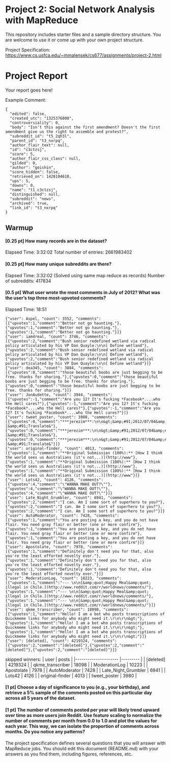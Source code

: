 # Project 2: Social Network Analysis with MapReduce

This repository includes starter files and a sample directory structure. You are welcome to use it or come up with your own project structure.

Project Specification: https://www.cs.usfca.edu/~mmalensek/cs677/assignments/project-2.html

# Project Report

Your report goes here!

Example Comment:
```
{
  "edited": false,
  "created_utc": "1325376000",
  "controversiality": 0,
  "body": "Isn't this against the first amendment? Doesn't the first amendment give us the right to assemble and protest?",
  "subreddit_id": "t5_2qh3l",
  "parent_id": "t3_nxrpq",
  "author_flair_text": null,
  "id": "c3ctzsj",
  "score": 5,
  "author_flair_css_class": null,
  "gilded": 0,
  "author": "goishin",
  "score_hidden": false,
  "retrieved_on": 1428104610,
  "ups": 5,
  "downs": 0,
  "name": "t1_c3ctzsj",
  "distinguished": null,
  "subreddit": "news",
  "archived": true,
  "link_id": "t3_nxrpq"
}
```

## Warmup

#### [0.25 pt] How many records are in the dataset?
Elapsed Time: 3:32:02
Total number of entries: 2661983402

#### [0.25 pt] How many unique subreddits are there?
Elapsed Time: 3:32:02 (Solved using same map reduce as records)
Number of subreddits: 417834

#### [0.5 pt] What user wrote the most comments in July of 2012? What was the user’s top three most-upvoted comments?
Elapsed Time: 18:51
```
{"user": Aspel, "count": 3552, "comments": [{"upvotes":1,"comment":"Better not go haunting."},{"upvotes":1,"comment":"Better not go haunting."},{"upvotes":1,"comment":"Better not go haunting."}]}
{"user": iam4real, "count": 3746, "comments": [{"upvotes":2,"comment":"Bush senior redefined wetland via radical policy articulated by his VP Dan Quayle:\n\n[ Define wetland"},{"upvotes":2,"comment":"Bush senior redefined wetland via radical policy articulated by his VP Dan Quayle:\n\n[ Define wetland"},{"upvotes":2,"comment":"Bush senior redefined wetland via radical policy articulated by his VP Dan Quayle:\n\n[ Define wetland"}]}
{"user": doa345, "count": 3884, "comments": [{"upvotes":0,"comment":"those beautiful boobs are just begging to be free. thanks for sharing."},{"upvotes":0,"comment":"those beautiful boobs are just begging to be free. thanks for sharing."},{"upvotes":0,"comment":"those beautiful boobs are just begging to be free. thanks for sharing."}]}
{"user": JonAudette, "count": 3944, "comments": [{"upvotes":-1,"comment":"Are you 12? It's fucking *Facebook*....who the Hell cares?"},{"upvotes":-1,"comment":"Are you 12? It's fucking *Facebook*....who the Hell cares?"},{"upvotes":-1,"comment":"Are you 12? It's fucking *Facebook*....who the Hell cares?"}]}
{"user": tweet_poster, "count": 3980, "comments": [{"upvotes":0,"comment":"***jerezim***:\n\n&gt;&amp;#91;2012/07/04&amp;#93;&amp;#91;10:56:25&amp;#93;\n\n&gt;[&amp;#91;Translate&"},{"upvotes":0,"comment":"***jerezim***:\n\n&gt;&amp;#91;2012/07/04&amp;#93;&amp;#91;10:56:25&amp;#93;\n\n&gt;[&amp;#91;Translate&"},{"upvotes":0,"comment":"***jerezim***:\n\n&gt;&amp;#91;2012/07/04&amp;#93;&amp;#91;10:56:25&amp;#93;\n\n&gt;[&amp;#91;Translate&"}]}
{"user": original-finder, "count": 4013, "comments": [{"upvotes":1,"comment":"**Original Submission (100%):** [How I think the world sees us Australians (it's not...)](http://www"},{"upvotes":1,"comment":"**Original Submission (100%):** [How I think the world sees us Australians (it's not...)](http://www"},{"upvotes":1,"comment":"**Original Submission (100%):** [How I think the world sees us Australians (it's not...)](http://www"}]}
{"user": Lots42, "count": 4126, "comments": [{"upvotes":4,"comment":"\"WANNA MAKE OUT?\""},{"upvotes":4,"comment":"\"WANNA MAKE OUT?\""},{"upvotes":4,"comment":"\"WANNA MAKE OUT?\""}]}
{"user": Late_Night_Grumbler, "count": 6941, "comments": [{"upvotes":2,"comment":"I can. Am I some sort of superhero to you?"},{"upvotes":2,"comment":"I can. Am I some sort of superhero to you?"},{"upvotes":2,"comment":"I can. Am I some sort of superhero to you?"}]}
{"user": AutoModerator, "count": 7428, "comments": [{"upvotes":1,"comment":"You are posting a key, and you do not have flair. You need gray flair or better (one or more confirm"},{"upvotes":1,"comment":"You are posting a key, and you do not have flair. You need gray flair or better (one or more confirm"},{"upvotes":1,"comment":"You are posting a key, and you do not have flair. You need gray flair or better (one or more confirm"}]}
{"user": Apostolate, "count": 7978, "comments": [{"upvotes":1,"comment":"Definitely don't need you for that, also you're the least efforted novelty ever."},{"upvotes":1,"comment":"Definitely don't need you for that, also you're the least efforted novelty ever."},{"upvotes":1,"comment":"Definitely don't need you for that, also you're the least efforted novelty ever."}]}
{"user": ModerationLog, "count": 10223, "comments": [{"upvotes":1,"comment":"--- \n\n[&amp;quot;Happy Meal&amp;quot; illegal in Chile.](http://www.reddit.com/r/worldnews/comments/"},{"upvotes":1,"comment":"--- \n\n[&amp;quot;Happy Meal&amp;quot; illegal in Chile.](http://www.reddit.com/r/worldnews/comments/"},{"upvotes":1,"comment":"--- \n\n[&amp;quot;Happy Meal&amp;quot; illegal in Chile.](http://www.reddit.com/r/worldnews/comments/"}]}
{"user": qkme_transcriber, "count": 18098, "comments": [{"upvotes":1,"comment":"Hello! I am a bot who posts transcriptions of Quickmeme links for anybody who might need it.\r\n\r\n&gt;"},{"upvotes":1,"comment":"Hello! I am a bot who posts transcriptions of Quickmeme links for anybody who might need it.\r\n\r\n&gt;"},{"upvotes":1,"comment":"Hello! I am a bot who posts transcriptions of Quickmeme links for anybody who might need it.\r\n\r\n&gt;"}]}
{"user": [deleted], "count": 4219324, "comments": [{"upvotes":2,"comment":"[deleted]"},{"upvotes":2,"comment":"[deleted]"},{"upvotes":2,"comment":"[deleted]"}]}
```
skipped winners:
| user                	| posts   	|
|---------------------	|---------	|
| [deleted]           	| 4219324 	|
| qkme_transcriber    	| 18098   	|
| ModerationLog       	| 10223   	|
| Apostolate          	| 7978    	|
| AutoModerator       	| 7428    	|
| Late_Night_Grumbler 	| 6941    	|
| Lots42              	| 4126    	|
| original-finder     	| 4013    	|
| tweet_poster        	| 3980    	|
#### [1 pt] Choose a day of significance to you (e.g., your birthday), and retrieve a 5% sample of the comments posted on this particular day across all 5 years of the dataset.
#### [1 pt] The number of comments posted per year will likely trend upward over time as more users join Reddit. Use feature scaling to normalize the number of comments per month from 0.0 to 1.0 and plot the values for each year. This way, we can isolate the proportion of comments across months. Do you notice any patterns?


The project specification defines several questions that you will answer with MapReduce jobs. You should edit this document (README.md) with your answers as you find them, including figures, references, etc.